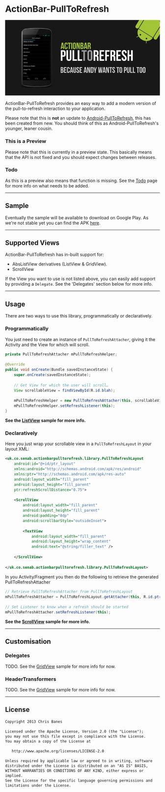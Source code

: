 # ActionBar-PullToRefresh

![ActionBar-PullToRefresh](https://github.com/chrisbanes/ActionBar-PullToRefresh/raw/master/header.png)

ActionBar-PullToRefresh provides an easy way to add a modern version of the pull-to-refresh interaction to your application.

Please note that this is __not__ an update to [Android-PullToRefresh](https://github.com/chrisbanes/Android-PullToRefresh), this has been created from new. You should think of this as Android-PullToRefresh's younger, leaner cousin.

### This is a Preview
Please note that this is currently in a preview state. This basically means that the API is not fixed and you should expect changes between releases.

### Todo
As this is a preview also means that function is missing. See the [Todo](https://github.com/chrisbanes/ActionBar-PullToRefresh/wiki/Todo) page for more info on what needs to be added.

---

## Sample

Eventually the sample will be available to download on Google Play. As we're not stable yet you can find the APK [here](https://drive.google.com/folderview?id=0BxAFUoBj0OjaYTd3SUkzYjIydG8&usp=sharing).

---

## Supported Views

ActionBar-PullToRefresh has in-built support for:

 * AbsListView derivatives (ListView & GridView).
 * ScrollView

If the View you want to use is not listed above, you can easily add support by providing a `Delegate`. See the 'Delegates' section below for more info.

---

## Usage
There are two ways to use this library, programmatically or declaratively.

### Programmatically
You just need to create an instance of `PullToRefreshAttacher`, giving it the Activity and the View for which will scroll.

``` java
private PullToRefreshAttacher mPullToRefreshHelper;

@Override
public void onCreate(Bundle savedInstanceState) {
    super.onCreate(savedInstanceState);
        
    // Get View for which the user will scroll…
    View scrollableView = findViewById(R.id.blah); 

    mPullToRefreshHelper = new PullToRefreshAttacher(this, scrollableView);
    mPullToRefreshHelper.setRefreshListener(this);
}
```

__See the [ListView](https://github.com/chrisbanes/ActionBar-PullToRefresh/blob/master/sample/src/uk/co/senab/actionbarpulltorefresh/sample/ListViewActivity.java) sample for more info.__
  
### Declaratively
Here you just wrap your scrollable view in a `PullToRefreshLayout` in your layout XML:

``` xml
<uk.co.senab.actionbarpulltorefresh.library.PullToRefreshLayout
    android:id="@+id/ptr_layout"
    xmlns:android="http://schemas.android.com/apk/res/android"
    xmlns:ptr="http://schemas.android.com/apk/res-auto"
    android:layout_width="fill_parent"
    android:layout_height="fill_parent"
    ptr:refreshScrollDistance="0.75">

    <ScrollView
        android:layout_width="fill_parent"
        android:layout_height="fill_parent"
        android:padding="8dp"
        android:scrollbarStyle="outsideInset">

        <TextView
            android:layout_width="fill_parent"
            android:layout_height="wrap_content"
            android:text="@string/filler_text" />

    </ScrollView>

</uk.co.senab.actionbarpulltorefresh.library.PullToRefreshLayout>
```
In you Activity/Fragment you then do the following to retrieve the generated PullToRefreshAttacher

``` java
// Retrieve PullToRefreshAttacher from PullToRefreshLayout
mPullToRefreshAttacher = PullToRefreshLayout.getAttacher(this, R.id.ptr_layout);

// Set Listener to know when a refresh should be started
mPullToRefreshAttacher.setRefreshListener(this);
```

__See the [ScrollView](https://github.com/chrisbanes/ActionBar-PullToRefresh/blob/master/sample/src/uk/co/senab/actionbarpulltorefresh/sample/ScrollViewActivity.java) sample for more info.__

---

## Customisation    
    
### Delegates
TODO. See the [GridView](https://github.com/chrisbanes/ActionBar-PullToRefresh/blob/master/sample/src/uk/co/senab/actionbarpulltorefresh/sample/GridViewActivity.java) sample for more info for now.

### HeaderTransformers
TODO. See the [GridView](https://github.com/chrisbanes/ActionBar-PullToRefresh/blob/master/sample/src/uk/co/senab/actionbarpulltorefresh/sample/GridViewActivity.java) sample for more info for now.

---

## License

    Copyright 2013 Chris Banes

    Licensed under the Apache License, Version 2.0 (the "License");
    you may not use this file except in compliance with the License.
    You may obtain a copy of the License at

       http://www.apache.org/licenses/LICENSE-2.0

    Unless required by applicable law or agreed to in writing, software
    distributed under the License is distributed on an "AS IS" BASIS,
    WITHOUT WARRANTIES OR CONDITIONS OF ANY KIND, either express or implied.
    See the License for the specific language governing permissions and
    limitations under the License.